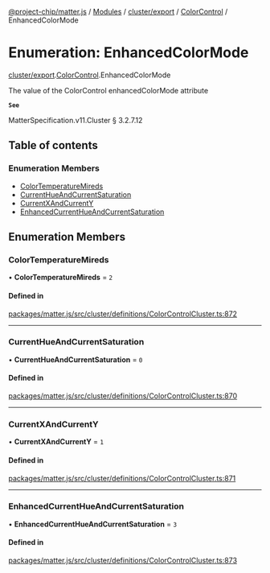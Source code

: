 [@project-chip/matter.js](../README.md) / [Modules](../modules.md) / [cluster/export](../modules/cluster_export.md) / [ColorControl](../modules/cluster_export.ColorControl.md) / EnhancedColorMode

# Enumeration: EnhancedColorMode

[cluster/export](../modules/cluster_export.md).[ColorControl](../modules/cluster_export.ColorControl.md).EnhancedColorMode

The value of the ColorControl enhancedColorMode attribute

**`See`**

MatterSpecification.v11.Cluster § 3.2.7.12

## Table of contents

### Enumeration Members

- [ColorTemperatureMireds](cluster_export.ColorControl.EnhancedColorMode.md#colortemperaturemireds)
- [CurrentHueAndCurrentSaturation](cluster_export.ColorControl.EnhancedColorMode.md#currenthueandcurrentsaturation)
- [CurrentXAndCurrentY](cluster_export.ColorControl.EnhancedColorMode.md#currentxandcurrenty)
- [EnhancedCurrentHueAndCurrentSaturation](cluster_export.ColorControl.EnhancedColorMode.md#enhancedcurrenthueandcurrentsaturation)

## Enumeration Members

### ColorTemperatureMireds

• **ColorTemperatureMireds** = ``2``

#### Defined in

[packages/matter.js/src/cluster/definitions/ColorControlCluster.ts:872](https://github.com/project-chip/matter.js/blob/5f71eedebdb9fa54338bde320c311bb359b7455d/packages/matter.js/src/cluster/definitions/ColorControlCluster.ts#L872)

___

### CurrentHueAndCurrentSaturation

• **CurrentHueAndCurrentSaturation** = ``0``

#### Defined in

[packages/matter.js/src/cluster/definitions/ColorControlCluster.ts:870](https://github.com/project-chip/matter.js/blob/5f71eedebdb9fa54338bde320c311bb359b7455d/packages/matter.js/src/cluster/definitions/ColorControlCluster.ts#L870)

___

### CurrentXAndCurrentY

• **CurrentXAndCurrentY** = ``1``

#### Defined in

[packages/matter.js/src/cluster/definitions/ColorControlCluster.ts:871](https://github.com/project-chip/matter.js/blob/5f71eedebdb9fa54338bde320c311bb359b7455d/packages/matter.js/src/cluster/definitions/ColorControlCluster.ts#L871)

___

### EnhancedCurrentHueAndCurrentSaturation

• **EnhancedCurrentHueAndCurrentSaturation** = ``3``

#### Defined in

[packages/matter.js/src/cluster/definitions/ColorControlCluster.ts:873](https://github.com/project-chip/matter.js/blob/5f71eedebdb9fa54338bde320c311bb359b7455d/packages/matter.js/src/cluster/definitions/ColorControlCluster.ts#L873)
